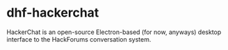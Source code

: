 # dhf-hackerchat
HackerChat is an open-source Electron-based (for now, anyways) desktop interface to the HackForums conversation system.

